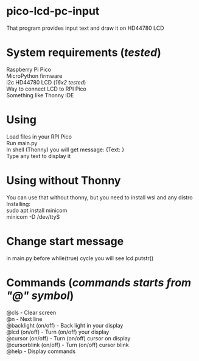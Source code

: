 # pico-lcd-pc-input
That program provides input text and draw it on HD44780 LCD  
  
# System requirements (_tested_)
Raspberry Pi Pico  
MicroPython firmware  
i2c HD44780 LCD (_16x2 tested_)  
Way to connect LCD to RPI Pico  
Something like Thonny IDE  
  
# Using
Load files in your RPI Pico  
Run main.py  
In shell (Thonny) you will get message: {Text: }  
Type any text to display it  
  
# Using without Thonny
You can use that without thonny, but you need to install wsl and any distro
Installing:  
sudo apt install minicom  
minicom -D /dev/ttyS<COM Number>
# Change start message
in main.py before while(true) cycle you will see lcd.putstr()  
  
# Commands (_commands starts from "@" symbol_)
@cls - Clear screen  
@n - Next line  
@backlight (on/off) - Back light in your display  
@lcd (on/off) - Turn (on/off) your display  
@cursor (on/off) - Turn (on/off) cursor on display  
@cursorblink (on/off) - Turn (on/off) cursor blink  
@help - Display commands  
